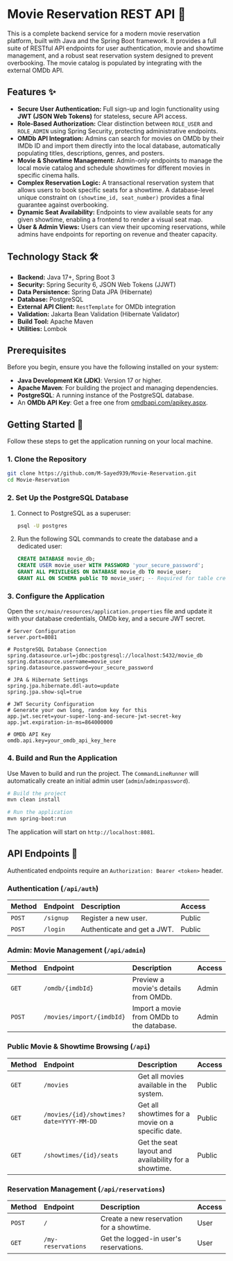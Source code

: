 # Movie Reservation REST API 🍿

This is a complete backend service for a modern movie reservation platform, built with Java and the Spring Boot framework. It provides a full suite of RESTful API endpoints for user authentication, movie and showtime management, and a robust seat reservation system designed to prevent overbooking. The movie catalog is populated by integrating with the external OMDb API.

## Features ✨

  * **Secure User Authentication:** Full sign-up and login functionality using **JWT (JSON Web Tokens)** for stateless, secure API access.
  * **Role-Based Authorization:** Clear distinction between `ROLE_USER` and `ROLE_ADMIN` using Spring Security, protecting administrative endpoints.
  * **OMDb API Integration:** Admins can search for movies on OMDb by their IMDb ID and import them directly into the local database, automatically populating titles, descriptions, genres, and posters.
  * **Movie & Showtime Management:** Admin-only endpoints to manage the local movie catalog and schedule showtimes for different movies in specific cinema halls.
  * **Complex Reservation Logic:** A transactional reservation system that allows users to book specific seats for a showtime. A database-level unique constraint on `(showtime_id, seat_number)` provides a final guarantee against overbooking.
  * **Dynamic Seat Availability:** Endpoints to view available seats for any given showtime, enabling a frontend to render a visual seat map.
  * **User & Admin Views:** Users can view their upcoming reservations, while admins have endpoints for reporting on revenue and theater capacity.

## Technology Stack 🛠️

  * **Backend:** Java 17+, Spring Boot 3
  * **Security:** Spring Security 6, JSON Web Tokens (JJWT)
  * **Data Persistence:** Spring Data JPA (Hibernate)
  * **Database:** PostgreSQL
  * **External API Client:** `RestTemplate` for OMDb integration
  * **Validation:** Jakarta Bean Validation (Hibernate Validator)
  * **Build Tool:** Apache Maven
  * **Utilities:** Lombok

## Prerequisites

Before you begin, ensure you have the following installed on your system:

  * **Java Development Kit (JDK)**: Version 17 or higher.
  * **Apache Maven**: For building the project and managing dependencies.
  * **PostgreSQL**: A running instance of the PostgreSQL database.
  * An **OMDb API Key**: Get a free one from [omdbapi.com/apikey.aspx](http://www.omdbapi.com/apikey.aspx).

## Getting Started 🚀

Follow these steps to get the application running on your local machine.

### 1\. Clone the Repository

```bash
git clone https://github.com/M-Sayed939/Movie-Reservation.git
cd Movie-Reservation
```

### 2\. Set Up the PostgreSQL Database

1.  Connect to PostgreSQL as a superuser:
    ```bash
    psql -U postgres
    ```
2.  Run the following SQL commands to create the database and a dedicated user:
    ```sql
    CREATE DATABASE movie_db;
    CREATE USER movie_user WITH PASSWORD 'your_secure_password';
    GRANT ALL PRIVILEGES ON DATABASE movie_db TO movie_user;
    GRANT ALL ON SCHEMA public TO movie_user; -- Required for table creation
    ```

### 3\. Configure the Application

Open the `src/main/resources/application.properties` file and update it with your database credentials, OMDb key, and a secure JWT secret.

```properties
# Server Configuration
server.port=8081

# PostgreSQL Database Connection
spring.datasource.url=jdbc:postgresql://localhost:5432/movie_db
spring.datasource.username=movie_user
spring.datasource.password=your_secure_password

# JPA & Hibernate Settings
spring.jpa.hibernate.ddl-auto=update
spring.jpa.show-sql=true

# JWT Security Configuration
# Generate your own long, random key for this
app.jwt.secret=your-super-long-and-secure-jwt-secret-key
app.jwt.expiration-in-ms=864000000

# OMDb API Key
omdb.api.key=your_omdb_api_key_here
```

### 4\. Build and Run the Application

Use Maven to build and run the project. The `CommandLineRunner` will automatically create an initial admin user (`admin`/`adminpassword`).

```bash
# Build the project
mvn clean install

# Run the application
mvn spring-boot:run
```

The application will start on `http://localhost:8081`.

## API Endpoints 📖

Authenticated endpoints require an `Authorization: Bearer <token>` header.

### Authentication (`/api/auth`)

| Method | Endpoint | Description | Access |
| :--- | :--- | :--- | :--- |
| `POST` | `/signup` | Register a new user. | Public |
| `POST` | `/login` | Authenticate and get a JWT.| Public |

### Admin: Movie Management (`/api/admin`)

| Method | Endpoint | Description | Access |
| :--- | :--- | :--- | :--- |
| `GET` | `/omdb/{imdbId}` | Preview a movie's details from OMDb. | Admin |
| `POST` | `/movies/import/{imdbId}` | Import a movie from OMDb to the database. | Admin |

### Public Movie & Showtime Browsing (`/api`)

| Method | Endpoint | Description | Access |
| :--- | :--- | :--- | :--- |
| `GET` | `/movies` | Get all movies available in the system. | Public |
| `GET` | `/movies/{id}/showtimes?date=YYYY-MM-DD` | Get all showtimes for a movie on a specific date. | Public |
| `GET` | `/showtimes/{id}/seats` | Get the seat layout and availability for a showtime.| Public |

### Reservation Management (`/api/reservations`)

| Method | Endpoint | Description | Access |
| :--- | :--- | :--- | :--- |
| `POST` | `/` | Create a new reservation for a showtime. | User |
| `GET` | `/my-reservations`| Get the logged-in user's reservations. | User |
